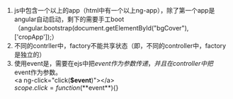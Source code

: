 1. js中包含一个以上的app（html中有一个以上ng-app），除了第一个app是angular自动启动，剩下的需要手工boot（angular.bootstrap(document.getElementById("bgCover"),['cropApp']);）
2. 不同的contrller中，factory不能共享状态（即，不同的controller中，factory是独立的）
3. 使用event是，需要在ejs中把$event作为参数传递，并且在controller中把$event作为参数。  
\<a ng-click="click(**$event**)"\>\</a\>  
$scope.click=function(**$event**){}
